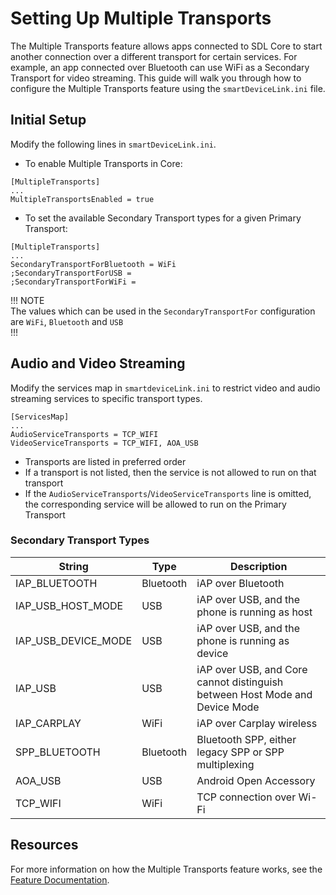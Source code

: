 
# Setting Up Multiple Transports

The Multiple Transports feature allows apps connected to SDL Core to start another connection over a different transport for certain services. For example, an app connected over Bluetooth can use WiFi as a Secondary Transport for video streaming. This guide will walk you through how to configure the Multiple Transports feature using the `smartDeviceLink.ini` file.

## Initial Setup

Modify the following lines in `smartDeviceLink.ini`.

- To enable Multiple Transports in Core:

```
[MultipleTransports]
...
MultipleTransportsEnabled = true
```

- To set the available Secondary Transport types for a given Primary Transport:

```
[MultipleTransports]
...
SecondaryTransportForBluetooth = WiFi
;SecondaryTransportForUSB =
;SecondaryTransportForWiFi =
```

!!! NOTE   
The values which can be used in the `SecondaryTransportFor` configuration are `WiFi`, `Bluetooth` and `USB`  
!!!


## Audio and Video Streaming

Modify the services map in `smartdeviceLink.ini` to restrict video and audio streaming services to specific transport types.

```
[ServicesMap]
...
AudioServiceTransports = TCP_WIFI
VideoServiceTransports = TCP_WIFI, AOA_USB
```
- Transports are listed in preferred order
- If a transport is not listed, then the service is not allowed to run on that transport
- If the `AudioServiceTransports`/`VideoServiceTransports` line is omitted, the corresponding service will be allowed to run on the Primary Transport

### Secondary Transport Types

|String|Type|Description|
|------|----|-----------|
|IAP_BLUETOOTH|Bluetooth|iAP over Bluetooth|
|IAP_USB_HOST_MODE|USB|iAP over USB, and the phone is running as host|
|IAP_USB_DEVICE_MODE|USB|iAP over USB, and the phone is running as device|
|IAP_USB|USB|iAP over USB, and Core cannot distinguish between Host Mode and Device Mode|
|IAP_CARPLAY|WiFi|iAP over Carplay wireless|
|SPP_BLUETOOTH|Bluetooth|Bluetooth SPP, either legacy SPP or SPP multiplexing|
|AOA_USB|USB|Android Open Accessory|
|TCP_WIFI|WiFi|TCP connection over Wi-Fi|

## Resources

For more information on how the Multiple Transports feature works, see the [Feature Documentation](../../feature-documentation/multiple-transports).
